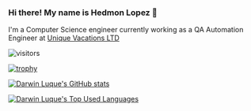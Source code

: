 ### Hi there! My name is Hedmon Lopez 👋

I'm a Computer Science  engineer currently working as a QA Automation Engineer at [Unique Vacations LTD](https://www.linkedin.com/company/unique-vacations-ltd-/mycompany/)

![visitors](https://visitor-badge.glitch.me/badge?page_id=hedmon84)

[![trophy](https://github-profile-trophy.vercel.app/?hedmon84=ryo-ma&no-frame=true&count_private=true)](https://github.com/ryo-ma/github-profile-trophy)

[![Darwin Luque's GitHub stats](https://github-readme-stats.vercel.app/api?username=hedmon84&show_icons=true&theme=synthwave&count_private=true)](https://github.com/hedmon84)

[![Darwin Luque's Top Used Languages](https://github-readme-stats.vercel.app/api/top-langs/?username=hedmon84&layout=compact&theme=radical&count_private=true)](https://github.com/hedmon84)
